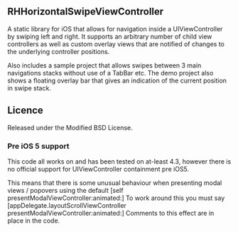 ## RHHorizontalSwipeViewController

A static library for iOS that allows for navigation inside a UIViewController by swiping left and right. 
It supports an arbitrary number of child view controllers as well as custom overlay views that are notified of changes to the underlying controller positions.

Also includes a sample project that allows swipes between 3 main navigations stacks without use of a TabBar etc.
The demo project also shows a floating overlay bar that gives an indication of the current position in swipe stack.


## Licence

Released under the Modified BSD License.


### Pre iOS 5 support

This code all works on and has been tested on at-least 4.3, however there is no official support for UIViewController containment pre iOS5.

This means that there is some unusual behaviour when presenting modal views / popovers using the default [self presentModalViewController:animated:]
To work around this you must say [appDelegate.layoutScrollViewController presentModalViewController:animated:]
Comments to this effect are in place in the code.

